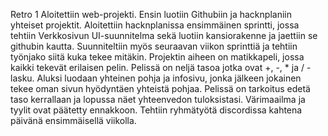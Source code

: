 Retro 1
Aloitettiin web-projekti. Ensin luotiin Githubiin ja hacknplaniin yhteiset projektit. Aloitettiin hacknplanissa ensimmäinen sprintti, jossa tehtiin Verkkosivun UI-suunnitelma sekä luotiin kansiorakenne ja jaettiin se githubin kautta. Suunniteltiin myös seuraavan viikon sprinttiä ja tehtiin työnjako siitä kuka tekee mitäkin. Projektin aiheen on matikkapeli, jossa kaikki tekevät erilaisen pelin. Pelissä on neljä tasoa jotka ovat +, -, * ja / -lasku. Aluksi luodaan yhteinen pohja ja infosivu, jonka jälkeen jokainen tekee oman sivun hyödyntäen yhteistä pohjaa. Pelissä on tarkoitus edetä taso kerrallaan ja lopussa näet yhteenvedon tuloksistasi. Värimaailma ja tyylit ovat päätetty ennakkoon. Tehtiin ryhmätyötä discordissa kahtena päivänä ensimmäisellä viikolla.
